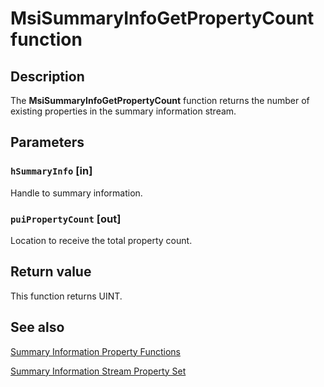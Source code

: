 # MsiSummaryInfoGetPropertyCount function

## Description

The
**MsiSummaryInfoGetPropertyCount** function returns the number of existing properties in the summary information stream.

## Parameters

### `hSummaryInfo` [in]

Handle to summary information.

### `puiPropertyCount` [out]

Location to receive the total property count.

## Return value

This function returns UINT.

## See also

[Summary Information Property Functions](https://learn.microsoft.com/windows/desktop/Msi/database-functions)

[Summary Information Stream Property Set](https://learn.microsoft.com/windows/desktop/Msi/summary-information-stream-property-set)